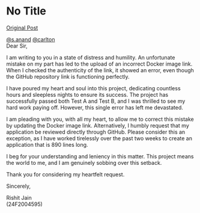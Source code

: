 # No Title

[Original Post](https://discourse.onlinedegree.iitm.ac.in/t/164277/612)

<p><a class="mention" href="/u/s.anand">@s.anand</a> <a class="mention" href="/u/carlton">@carlton</a><br>
Dear Sir,</p>
<p>I am writing to you in a state of distress and humility. An unfortunate mistake on my part has led to the upload of an incorrect Docker image link. When I checked the authenticity of the link, it showed an error, even though the GitHub repository link is functioning perfectly.</p>
<p>I have poured my heart and soul into this project, dedicating countless hours and sleepless nights to ensure its success. The project has successfully passed both Test A and Test B, and I was thrilled to see my hard work paying off. However, this single error has left me devastated.</p>
<p>I am pleading with you, with all my heart, to allow me to correct this mistake by updating the Docker image link. Alternatively, I humbly request that my application be reviewed directly through GitHub. Please consider this an exception, as I have worked tirelessly over the past two weeks to create an application that is 890 lines long.</p>
<p>I beg for your understanding and leniency in this matter. This project means the world to me, and I am genuinely sobbing over this setback.</p>
<p>Thank you for considering my heartfelt request.</p>
<p>Sincerely,</p>
<p>Rishit Jain<br>
(24F2004595)</p>